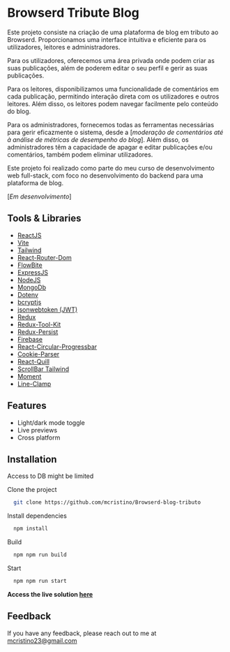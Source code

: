 # Browserd Tribute Blog

Este projeto consiste na criação de uma plataforma de blog em tributo ao Browserd. Proporcionamos uma interface intuitiva e eficiente para os utilizadores, leitores e administradores.

Para os utilizadores, oferecemos uma área privada onde podem criar as suas publicações, além de poderem editar o seu perfil e gerir as suas publicações.

Para os leitores, disponibilizamos uma funcionalidade de comentários em cada publicação, permitindo interação direta com os utilizadores e outros leitores. Além disso, os leitores podem navegar facilmente pelo conteúdo do blog.

Para os administradores, fornecemos todas as ferramentas necessárias para gerir eficazmente o sistema, desde a [*moderação de comentários até à análise de métricas de desempenho do blog*]. Além disso, os administradores têm a capacidade de apagar e editar publicações e/ou comentários, também podem eliminar utilizadores.

Este projeto foi realizado como parte do meu curso de desenvolvimento web full-stack, com foco no desenvolvimento do backend para uma plataforma de blog.

[*Em desenvolvimento*]

## Tools & Libraries

- [ReactJS](https://react.dev/)
- [Vite](https://vitejs.dev/)
- [Tailwind](https://tailwindcss.com/)
- [React-Router-Dom](https://reactrouter.com/en/main/components/link)
- [FlowBite](https://www.flowbite-react.com/)
- [ExpressJS](https://expressjs.com/)
- [NodeJS](https://nodejs.org/en)
- [MongoDb](https://www.mongodb.com/)
- [Dotenv](https://www.npmjs.com/package/dotenv)
- [bcryptjs](https://www.npmjs.com/package/bcryptjs-react)
- [jsonwebtoken (JWT)](https://www.npmjs.com/package/jsonwebtoken)
- [Redux](https://redux.js.org/)
- [Redux-Tool-Kit](https://redux-toolkit.js.org/)
- [Redux-Persist](https://www.npmjs.com/package/redux-persist)
- [Firebase](https://firebase.google.com/)
- [React-Circular-Progressbar](https://www.npmjs.com/package/react-circular-progressbar)
- [Cookie-Parser](https://www.npmjs.com/package/cookie-parser)
- [React-Quill](https://www.npmjs.com/package/react-quill)
- [ScrollBar Tailwind](https://www.npmjs.com/package/tailwind-scrollbar)
- [Moment](https://www.npmjs.com/package/react-moment)
- [Line-Clamp](https://www.npmjs.com/package/@tailwindcss/line-clamp)

## Features

- Light/dark mode toggle
- Live previews
- Cross platform

## Installation

Access to DB might be limited

Clone the project

```bash
  git clone https://github.com/mcristino/Browserd-blog-tributo
```

Install dependencies

```bash
  npm install
```

Build

```bash
  npm npm run build
```

Start

```bash
  npm npm run start
```


**Access the live solution [here](https://browserd-blog-tributo.onrender.com)**

## Feedback

If you have any feedback, please reach out to me at mcristino23@gmail.com
